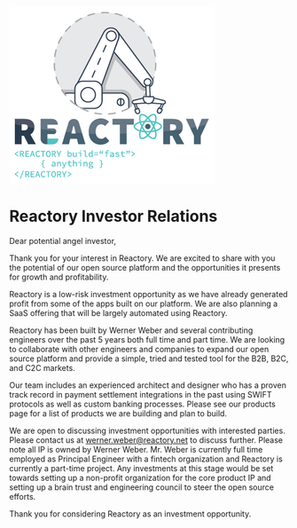 ![Build Anything Fast](../branding/reactory-logo.png)
# Reactory Investor Relations

Dear potential angel investor,

Thank you for your interest in Reactory. We are excited to share with you the potential of our open source platform and the opportunities it presents for growth and profitability.

Reactory is a low-risk investment opportunity as we have already generated profit from some of the apps built on our platform. We are also planning a SaaS offering that will be largely automated using Reactory.

Reactory has been built by Werner Weber and several contributing engineers over the past 5 years both full time and part time. We are looking to collaborate with other engineers and companies to expand our open source platform and provide a simple, tried and tested tool for the B2B, B2C, and C2C markets.

Our team includes an experienced architect and designer who has a proven track record in payment settlement integrations in the past using SWIFT protocols as well as custom banking processes. Please see our products page for a list of products we are building and plan to build.

We are open to discussing investment opportunities with interested parties. Please contact us at werner.weber@reactory.net to discuss further. Please note all IP is owned by Werner Weber. Mr. Weber is currently full time employed as Principal Engineer with a fintech organization and Reactory is currently a part-time project. Any investments at this stage would be set towards setting up a non-profit organization for the core product IP and setting up a brain trust and engineering council to steer the open source efforts.

Thank you for considering Reactory as an investment opportunity.
